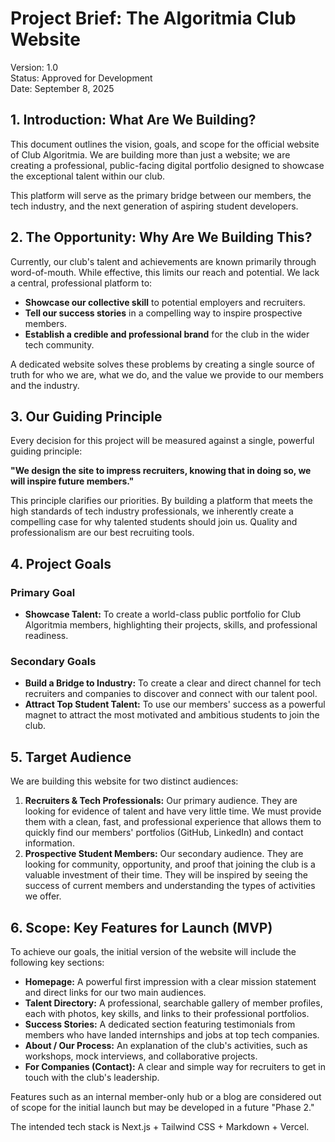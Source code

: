 # **Project Brief: The Algoritmia Club Website**

Version: 1.0  
Status: Approved for Development  
Date: September 8, 2025

## **1\. Introduction: What Are We Building?**

This document outlines the vision, goals, and scope for the official website of Club Algoritmia. We are building more than just a website; we are creating a professional, public-facing digital portfolio designed to showcase the exceptional talent within our club.

This platform will serve as the primary bridge between our members, the tech industry, and the next generation of aspiring student developers.

## **2\. The Opportunity: Why Are We Building This?**

Currently, our club's talent and achievements are known primarily through word-of-mouth. While effective, this limits our reach and potential. We lack a central, professional platform to:

* **Showcase our collective skill** to potential employers and recruiters.  
* **Tell our success stories** in a compelling way to inspire prospective members.  
* **Establish a credible and professional brand** for the club in the wider tech community.

A dedicated website solves these problems by creating a single source of truth for who we are, what we do, and the value we provide to our members and the industry.

## **3\. Our Guiding Principle**

Every decision for this project will be measured against a single, powerful guiding principle:

**"We design the site to impress recruiters, knowing that in doing so, we will inspire future members."**

This principle clarifies our priorities. By building a platform that meets the high standards of tech industry professionals, we inherently create a compelling case for why talented students should join us. Quality and professionalism are our best recruiting tools.

## **4\. Project Goals**

### **Primary Goal**

* **Showcase Talent:** To create a world-class public portfolio for Club Algoritmia members, highlighting their projects, skills, and professional readiness.

### **Secondary Goals**

* **Build a Bridge to Industry:** To create a clear and direct channel for tech recruiters and companies to discover and connect with our talent pool.  
* **Attract Top Student Talent:** To use our members' success as a powerful magnet to attract the most motivated and ambitious students to join the club.

## **5\. Target Audience**

We are building this website for two distinct audiences:

1. **Recruiters & Tech Professionals:** Our primary audience. They are looking for evidence of talent and have very little time. We must provide them with a clean, fast, and professional experience that allows them to quickly find our members' portfolios (GitHub, LinkedIn) and contact information.  
2. **Prospective Student Members:** Our secondary audience. They are looking for community, opportunity, and proof that joining the club is a valuable investment of their time. They will be inspired by seeing the success of current members and understanding the types of activities we offer.

## **6\. Scope: Key Features for Launch (MVP)**

To achieve our goals, the initial version of the website will include the following key sections:

* **Homepage:** A powerful first impression with a clear mission statement and direct links for our two main audiences.  
* **Talent Directory:** A professional, searchable gallery of member profiles, each with photos, key skills, and links to their professional portfolios.  
* **Success Stories:** A dedicated section featuring testimonials from members who have landed internships and jobs at top tech companies.  
* **About / Our Process:** An explanation of the club's activities, such as workshops, mock interviews, and collaborative projects.  
* **For Companies (Contact):** A clear and simple way for recruiters to get in touch with the club's leadership.

Features such as an internal member-only hub or a blog are considered out of scope for the initial launch but may be developed in a future "Phase 2."

The intended tech stack is Next.js + Tailwind CSS + Markdown + Vercel.